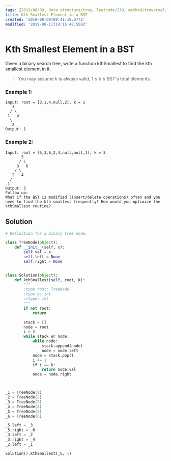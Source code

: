 ```yaml
---
tags: [2019/08/09, data structure/tree, leetcode/230, method/traversal/inorder]
title: Kth Smallest Element in a BST
created: '2019-08-09T09:41:18.677Z'
modified: '2019-08-11T14:15:48.558Z'
---
```


# Kth Smallest Element in a BST

Given a binary search tree, write a function kthSmallest to find the kth smallest element in it.

> You may assume k is always valid, 1 ≤ k ≤ BST's total elements.

### Example 1:

```
Input: root = [3,1,4,null,2], k = 1
   3
  / \
 1   4
  \
   2
Output: 1
```


### Example 2:

```
Input: root = [5,3,6,2,4,null,null,1], k = 3
       5
      / \
     3   6
    / \
   2   4
  /
 1
Output: 3
Follow up:
What if the BST is modified (insert/delete operations) often and you need to find the kth smallest frequently? How would you optimize the kthSmallest routine?
```

## Solution

```python
# Definition for a binary tree node.

class TreeNode(object):
    def __init__(self, x):
        self.val = x
        self.left = None
        self.right = None


class Solution(object):
    def kthSmallest(self, root, k):
        """
        :type root: TreeNode
        :type k: int
        :rtype: int
        """
        if not root:
            return

        stack = []
        node = root
        i = 0
        while stack or node:
            while node:
                stack.append(node)
                node = node.left
            node = stack.pop()
            i += 1
            if i == k:
                return node.val
            node = node.right



_1 = TreeNode(1)
_2 = TreeNode(2)
_3 = TreeNode(3)
_4 = TreeNode(4)
_5 = TreeNode(5)
_6 = TreeNode(6)

_5.left = _3
_5.right = _6
_3.left = _2
_3.right = _4
_2.left = _1

Solution().kthSmallest(_5, 1)
```
